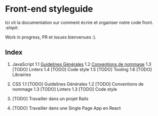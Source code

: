 # Front-end styleguide

Ici vit la documentation sur comment écrire et organiser notre code front. :shipit:

Work in progress, PR et issues bienvenues :). 

## Index

1. JavaScript
    1.1 [Guidelines Générales](/doc/javascript/#guidelines-generales)
    1.2 [Conventions de nommage](/doc/javascript/#conventions-de-nommage)
    1.3 [TODO] Linters
    1.4 [TODO] Code style
    1.5 [TODO] Tooling
    1.6 [TODO] Librairies
   
2.  CSS
    1.1 [TODO] Guidelines Générales
    1.2 [TODO] Conventions de nommage
    1.3 [TODO] Linters
    1.3 [TODO] Code style

3. [TODO] Travailler dans un projet Rails

4. [TODO] Travailler dans une Single Page App en React
